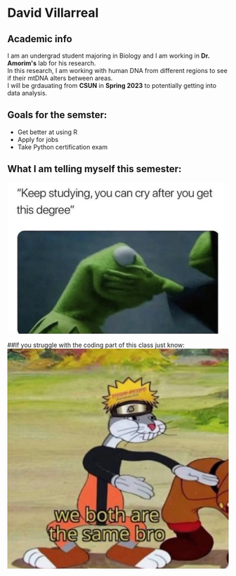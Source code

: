 # David Villarreal  

## Academic info
I am an undergrad student majoring in Biology and I am working in **Dr. Amorim's** lab for his research.  
In this research, I am working with human DNA from different regions to see if their mtDNA alters between areas.  
I will be grdauating from **CSUN** in **Spring 2023**  to potentially getting into data analysis.   
## Goals for the semster:  
* Get better at using R 
* Apply for jobs
* Take Python certification exam  
## What I am telling myself this semester:
![h](pictures/IMG_0920.jpeg)  

##If you struggle with the coding part of this class just know:  
![s](pictures/IMG_7344.jpeg)
